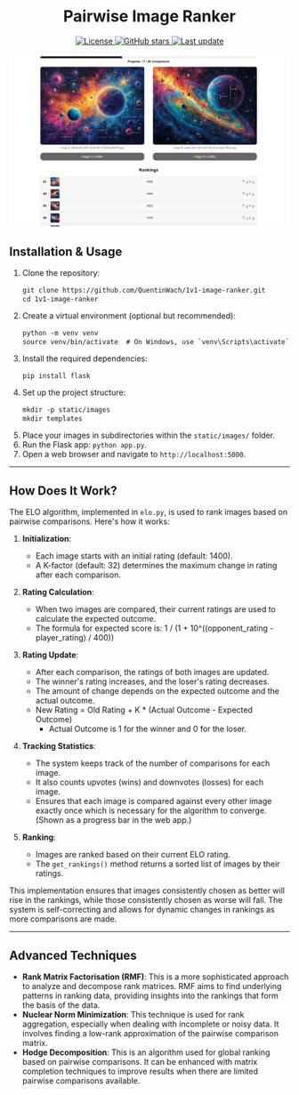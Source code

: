 <div align="center">
  <h1>Pairwise Image Ranker</h1>
  <p>
    <a href="https://github.com/QuentinWach/1v1-image-ranker/blob/main/LICENSE">
      <img src="https://img.shields.io/github/license/QuentinWach/1v1-image-ranker" alt="License">
    </a>
    <a href="https://github.com/QuentinWach/1v1-image-ranker/stargazers">
      <img src="https://img.shields.io/github/stars/QuentinWach/1v1-image-ranker" alt="GitHub stars">
    </a>
    <a href="https://github.com/QuentinWach/1v1-image-ranker/commits/main">
      <img src="https://img.shields.io/github/last-commit/QuentinWach/1v1-image-ranker" alt="Last update">
    </a>
  </p>
</div>

![alt text](static/header.png)

## Installation & Usage
1. Clone the repository:
   ```
   git clone https://github.com/QuentinWach/1v1-image-ranker.git
   cd 1v1-image-ranker
   ```
2. Create a virtual environment (optional but recommended):
   ```
   python -m venv venv
   source venv/bin/activate  # On Windows, use `venv\Scripts\activate`
   ```
3. Install the required dependencies:
   ```
   pip install flask
   ```
4. Set up the project structure:
   ```
   mkdir -p static/images
   mkdir templates
   ```
5. Place your images in subdirectories within the `static/images/` folder.
6. Run the Flask app: `python app.py`.
7. Open a web browser and navigate to `http://localhost:5000`.

---
## How Does It Work?
The ELO algorithm, implemented in `elo.py`, is used to rank images based on pairwise comparisons. Here's how it works:

1. **Initialization**: 
   - Each image starts with an initial rating (default: 1400).
   - A K-factor (default: 32) determines the maximum change in rating after each comparison.

2. **Rating Calculation**:
   - When two images are compared, their current ratings are used to calculate the expected outcome.
   - The formula for expected score is: 1 / (1 + 10^((opponent_rating - player_rating) / 400))

3. **Rating Update**:
   - After each comparison, the ratings of both images are updated.
   - The winner's rating increases, and the loser's rating decreases.
   - The amount of change depends on the expected outcome and the actual outcome.
   - New Rating = Old Rating + K * (Actual Outcome - Expected Outcome)
     - Actual Outcome is 1 for the winner and 0 for the loser.

4. **Tracking Statistics**:
   - The system keeps track of the number of comparisons for each image.
   - It also counts upvotes (wins) and downvotes (losses) for each image.
   - Ensures that each image is compared against every other image exactly once which is necessary for the algorithm to converge. (Shown as a progress bar in the web app.)

5. **Ranking**:
   - Images are ranked based on their current ELO rating.
   - The `get_rankings()` method returns a sorted list of images by their ratings.

This implementation ensures that images consistently chosen as better will rise in the rankings, while those consistently chosen as worse will fall. The system is self-correcting and allows for dynamic changes in rankings as more comparisons are made.

---
## Advanced Techniques
- **Rank Matrix Factorisation (RMF)**: This is a more sophisticated approach to analyze and decompose rank matrices. RMF aims to find underlying patterns in ranking data, providing insights into the rankings that form the basis of the data.
- **Nuclear Norm Minimization**: This technique is used for rank aggregation, especially when dealing with incomplete or noisy data. It involves finding a low-rank approximation of the pairwise comparison matrix.
- **Hodge Decomposition**: This is an algorithm used for global ranking based on pairwise comparisons. It can be enhanced with matrix completion techniques to improve results when there are limited pairwise comparisons available.